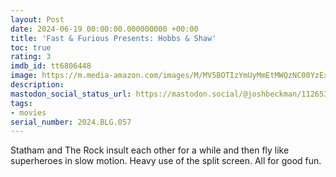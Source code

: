 ```yaml
---
layout: Post
date: 2024-06-19 00:00:00.000000000 +00:00
title: 'Fast & Furious Presents: Hobbs & Shaw'
toc: true
rating: 3
imdb_id: tt6806448
image: https://m.media-amazon.com/images/M/MV5BOTIzYmUyMmEtMWQzNC00YzExLTk3MzYtZTUzYjMyMmRiYzIwXkEyXkFqcGdeQXVyMDM2NDM2MQ@@._V1_SX300.jpg
description:
mastodon_social_status_url: https://mastodon.social/@joshbeckman/112653037722700659
tags:
- movies
serial_number: 2024.BLG.057
---
```

Statham and The Rock insult each other for a while and then fly like superheroes in slow motion. Heavy use of the split screen. All for good fun.
